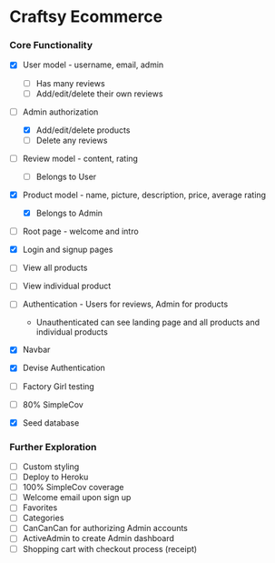 # Craftsy Ecommerce

### Core Functionality
- [x] User model - username, email, admin
  - [ ] Has many reviews
  - [ ] Add/edit/delete their own reviews
- [ ] Admin authorization
  - [x] Add/edit/delete products
  - [ ] Delete any reviews
- [ ] Review model - content, rating
  - [ ] Belongs to User
- [x] Product model - name, picture, description, price, average rating
  - [x] Belongs to Admin
- [ ] Root page - welcome and intro
- [x] Login and signup pages
- [ ] View all products
- [ ] View individual product
- [ ] Authentication - Users for reviews, Admin for products
  * Unauthenticated can see landing page and all products and individual products
- [x] Navbar
- [x] Devise Authentication
- [ ] Factory Girl testing
- [ ] 80% SimpleCov
- [x] Seed database


### Further Exploration
- [ ] Custom styling
- [ ] Deploy to Heroku
- [ ] 100% SimpleCov coverage
- [ ] Welcome email upon sign up
- [ ] Favorites
- [ ] Categories
- [ ] CanCanCan for authorizing Admin accounts
- [ ] ActiveAdmin to create Admin dashboard
- [ ] Shopping cart with checkout process (receipt)
